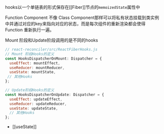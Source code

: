 hooks以一个单链表的形式保存在[[Fiber]]节点的`memoizedState`属性中

Function Component 不像 Class Component那样可以将私有状态挂载到类实例中并通过对应的key来指向对应的状态，而是每次组件的重新渲染都会使得 Function 重新执行一遍。

Mount 阶段和Update阶段调用的是不同的hooks

```js
// react-reconciler/src/ReactFiberHooks.js
// Mount 阶段Hooks的定义
const HooksDispatcherOnMount: Dispatcher = {
  useEffect: mountEffect,
  useReducer: mountReducer,
  useState: mountState,
 // 其他Hooks
};

// Update阶段Hooks的定义
const HooksDispatcherOnUpdate: Dispatcher = {
  useEffect: updateEffect,
  useReducer: updateReducer,
  useState: updateState,
  // 其他Hooks
};

```

- [[useState]]